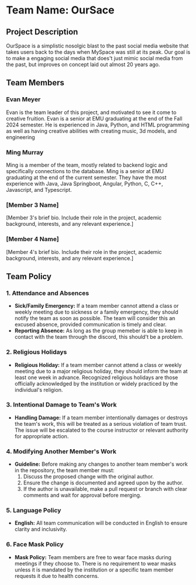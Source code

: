 # Team Name: OurSace

## Project Description
OurSpace is a simplistic nosolgic blast to the past social media website that takes users back to the days when MySpace was still at its peak. Our goal is to make a engaging social media that does't just mimic social media from the past, but improves on concept laid out almost 20 years ago.

## Team Members

### Evan Meyer
Evan is the team leader of this project, and motivated to see it come to creative fruition. Evan is a senior at EMU graduating at the end of the Fall 2024 semester. He is experienced in Java, Python, and HTML programming as well as having creative abilities with creating music, 3d models, and engineering

### Ming Murray
Ming is a member of the team, mostly related to backend logic and specifically connections to the database. Ming is a senior at EMU graduating at the end of the current semester. They have the most experience with Java, Java Springboot, Angular, Python, C, C++, Javascript, and Typescript. 
### [Member 3 Name]
[Member 3's brief bio. Include their role in the project, academic background, interests, and any relevant experience.]

### [Member 4 Name]
[Member 4's brief bio. Include their role in the project, academic background, interests, and any relevant experience.]

## Team Policy

### 1. Attendance and Absences
- **Sick/Family Emergency:** If a team member cannot attend a class or weekly meeting due to sickness or a family emergency, they should notify the team as soon as possible. The team will consider this an excused absence, provided communication is timely and clear.
- **Reporting Absence:** As long as the group memeber is able to keep in contact with the team through the discord, this should't be a problem.

### 2. Religious Holidays
- **Religious Holiday:** If a team member cannot attend a class or weekly meeting due to a major religious holiday, they should inform the team at least one week in advance. Recognized religious holidays are those officially acknowledged by the institution or widely practiced by the individual's religion.

### 3. Intentional Damage to Team's Work
- **Handling Damage:** If a team member intentionally damages or destroys the team's work, this will be treated as a serious violation of team trust. The issue will be escalated to the course instructor or relevant authority for appropriate action.

### 4. Modifying Another Member's Work
- **Guideline:** Before making any changes to another team member's work in the repository, the team member must:
  1. Discuss the proposed change with the original author.
  2. Ensure the change is documented and agreed upon by the author.
  3. If the author is unavailable, make a pull request or branch with clear comments and wait for approval before merging.
  
### 5. Language Policy
- **English:** All team communication will be conducted in English to ensure clarity and inclusivity.

### 6. Face Mask Policy
- **Mask Policy:** Team members are free to wear face masks during meetings if they choose to. There is no requirement to wear masks unless it is mandated by the institution or a specific team member requests it due to health concerns.
